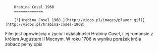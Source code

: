 
        Hrabina Cosel 1968 
        =============
        
        [![Hrabina Cosel 1968 ](http://vidos.pl/images/player.gif)](http://vidos.pl/hrabina-cosel-1968)
        
        
 Film jest opowieścią o życiu i działalności Hrabiny Cosel, i jej romansie z królem Augustem II Mocnym. W roku 1706 w wyniku porażek króla zobacz pełny opis
    